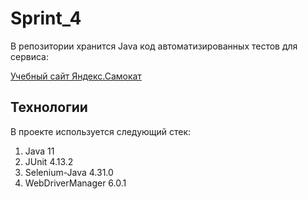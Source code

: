 # Sprint_4

В репозитории хранится Java код автоматизированных тестов для сервиса:

[Учебный сайт Яндекс.Самокат](https://qa-scooter.praktikum-services.ru)

## Технологии

В проекте используется следующий стек:
1. Java 11
2. JUnit 4.13.2
3. Selenium-Java 4.31.0
4. WebDriverManager 6.0.1